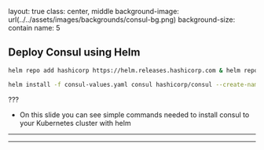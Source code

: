 layout: true
class: center, middle
background-image: url(../../assets/images/backgrounds/consul-bg.png)
background-size: contain
name: 5

## Deploy Consul using Helm

```bash
helm repo add hashicorp https://helm.releases.hashicorp.com & helm repo update

helm install -f consul-values.yaml consul hashicorp/consul --create-namespace -n consul --version 1.0.2
````

???

- On this slide you can see simple commands needed to install consul to your Kubernetes cluster with helm

---
---